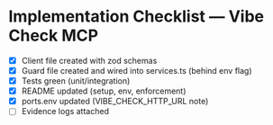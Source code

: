 # Implementation Checklist — Vibe Check MCP

- [x] Client file created with zod schemas
- [x] Guard file created and wired into services.ts (behind env flag)
- [x] Tests green (unit/integration)
- [x] README updated (setup, env, enforcement)
- [x] ports.env updated (VIBE_CHECK_HTTP_URL note)
- [ ] Evidence logs attached
